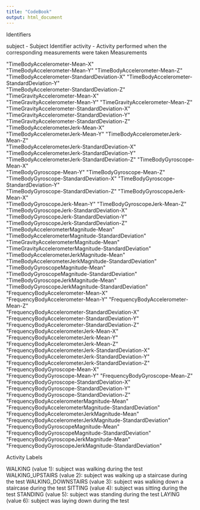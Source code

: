 ```yaml
---
title: "CodeBook"
output: html_document
---
```


Identifiers

subject - Subject Identifier
activity - Activity performed when the corresponding measurements were taken
Measurements

"TimeBodyAccelerometer-Mean-X"                             
"TimeBodyAccelerometer-Mean-Y"                             "TimeBodyAccelerometer-Mean-Z"                             
"TimeBodyAccelerometer-StandardDeviation-X"                 "TimeBodyAccelerometer-StandardDeviation-Y"                
"TimeBodyAccelerometer-StandardDeviation-Z"                 "TimeGravityAccelerometer-Mean-X"                          
"TimeGravityAccelerometer-Mean-Y"                           "TimeGravityAccelerometer-Mean-Z"                          
"TimeGravityAccelerometer-StandardDeviation-X"              "TimeGravityAccelerometer-StandardDeviation-Y"             
"TimeGravityAccelerometer-StandardDeviation-Z"              "TimeBodyAccelerometerJerk-Mean-X"                         
"TimeBodyAccelerometerJerk-Mean-Y"                          "TimeBodyAccelerometerJerk-Mean-Z"                         
"TimeBodyAccelerometerJerk-StandardDeviation-X"             "TimeBodyAccelerometerJerk-StandardDeviation-Y"            
"TimeBodyAccelerometerJerk-StandardDeviation-Z"             "TimeBodyGyroscope-Mean-X"                                 
"TimeBodyGyroscope-Mean-Y"                                  "TimeBodyGyroscope-Mean-Z"                                 
"TimeBodyGyroscope-StandardDeviation-X"                     "TimeBodyGyroscope-StandardDeviation-Y"                    
"TimeBodyGyroscope-StandardDeviation-Z"                     "TimeBodyGyroscopeJerk-Mean-X"                             
"TimeBodyGyroscopeJerk-Mean-Y"                              "TimeBodyGyroscopeJerk-Mean-Z"                             
"TimeBodyGyroscopeJerk-StandardDeviation-X"                 "TimeBodyGyroscopeJerk-StandardDeviation-Y"                
"TimeBodyGyroscopeJerk-StandardDeviation-Z"                 "TimeBodyAccelerometerMagnitude-Mean"                      
"TimeBodyAccelerometerMagnitude-StandardDeviation"          "TimeGravityAccelerometerMagnitude-Mean"                   
"TimeGravityAccelerometerMagnitude-StandardDeviation"       "TimeBodyAccelerometerJerkMagnitude-Mean"                  
"TimeBodyAccelerometerJerkMagnitude-StandardDeviation"      "TimeBodyGyroscopeMagnitude-Mean"                          
"TimeBodyGyroscopeMagnitude-StandardDeviation"              "TimeBodyGyroscopeJerkMagnitude-Mean"                      
"TimeBodyGyroscopeJerkMagnitude-StandardDeviation"          "FrequencyBodyAccelerometer-Mean-X"                        
"FrequencyBodyAccelerometer-Mean-Y"                         "FrequencyBodyAccelerometer-Mean-Z"                        
"FrequencyBodyAccelerometer-StandardDeviation-X"            "FrequencyBodyAccelerometer-StandardDeviation-Y"           
"FrequencyBodyAccelerometer-StandardDeviation-Z"            "FrequencyBodyAccelerometerJerk-Mean-X"                    
"FrequencyBodyAccelerometerJerk-Mean-Y"                     "FrequencyBodyAccelerometerJerk-Mean-Z"                    
"FrequencyBodyAccelerometerJerk-StandardDeviation-X"        "FrequencyBodyAccelerometerJerk-StandardDeviation-Y"       
"FrequencyBodyAccelerometerJerk-StandardDeviation-Z"        "FrequencyBodyGyroscope-Mean-X"                            
"FrequencyBodyGyroscope-Mean-Y"                             "FrequencyBodyGyroscope-Mean-Z"                            
"FrequencyBodyGyroscope-StandardDeviation-X"                "FrequencyBodyGyroscope-StandardDeviation-Y"               
"FrequencyBodyGyroscope-StandardDeviation-Z"                "FrequencyBodyAccelerometerMagnitude-Mean"                 
"FrequencyBodyAccelerometerMagnitude-StandardDeviation"     "FrequencyBodyAccelerometerJerkMagnitude-Mean"             
"FrequencyBodyAccelerometerJerkMagnitude-StandardDeviation" "FrequencyBodyGyroscopeMagnitude-Mean"                     
"FrequencyBodyGyroscopeMagnitude-StandardDeviation"         "FrequencyBodyGyroscopeJerkMagnitude-Mean"                 
"FrequencyBodyGyroscopeJerkMagnitude-StandardDeviation"    

Activity Labels


WALKING (value 1): subject was walking during the test
WALKING_UPSTAIRS (value 2): subject was walking up a staircase during the test
WALKING_DOWNSTAIRS (value 3): subject was walking down a staircase during the test
SITTING (value 4): subject was sitting during the test
STANDING (value 5): subject was standing during the test
LAYING (value 6): subject was laying down during the test
